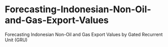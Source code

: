 # Forecasting-Indonesian-Non-Oil-and-Gas-Export-Values
Forecasting Indonesian Non-Oil and Gas Export Values by Gated Recurrent Unit (GRU)

